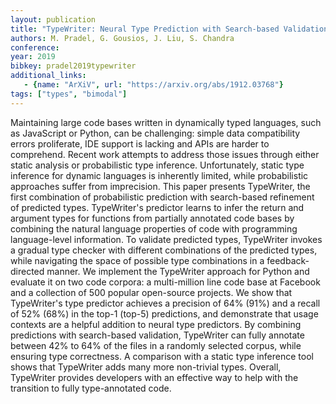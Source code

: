 ```yaml
---
layout: publication
title: "TypeWriter: Neural Type Prediction with Search-based Validation"
authors: M. Pradel, G. Gousios, J. Liu, S. Chandra
conference:
year: 2019
bibkey: pradel2019typewriter
additional_links:
   - {name: "ArXiV", url: "https://arxiv.org/abs/1912.03768"}
tags: ["types", "bimodal"]
---
```

Maintaining large code bases written in dynamically typed languages, such as JavaScript or Python, can be challenging: simple data compatibility errors proliferate, IDE support is lacking and APIs are harder to comprehend. Recent work attempts to address those issues through either static analysis or probabilistic type inference. Unfortunately, static type inference for dynamic languages is inherently limited, while probabilistic approaches suffer from imprecision. This paper presents TypeWriter, the first combination of probabilistic prediction with search-based refinement of predicted types. TypeWriter's predictor learns to infer the return and argument types for functions from partially annotated code bases by combining the natural language properties of code with programming language-level information. To validate predicted types, TypeWriter invokes a gradual type checker with different combinations of the predicted types, while navigating the space of possible type combinations in a feedback-directed manner. We implement the TypeWriter approach for Python and evaluate it on two code corpora: a multi-million line code base at Facebook and a collection of 500 popular open-source projects. We show that TypeWriter's type predictor achieves a precision of 64% (91%) and a recall of 52% (68%) in the top-1 (top-5) predictions, and demonstrate that usage contexts are a helpful addition to neural type predictors. By combining predictions with search-based validation, TypeWriter can fully annotate between 42% to 64% of the files in a randomly selected corpus, while ensuring type correctness. A comparison with a static type inference tool shows that TypeWriter adds many more non-trivial types. Overall, TypeWriter provides developers with an effective way to help with the transition to fully type-annotated code. 
